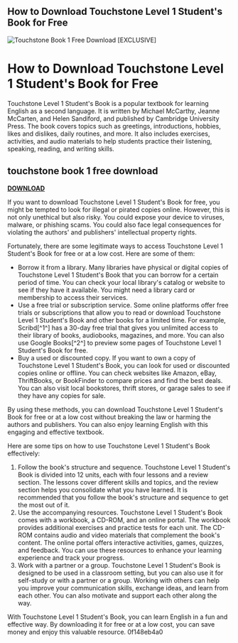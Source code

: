 ## How to Download Touchstone Level 1 Student's Book for Free

 
![Touchstone Book 1 Free Download \[EXCLUSIVE\]](https://play-lh.googleusercontent.com/7g5QCbg2kHOGTLWbTTEHSZdHaN5vh9X98HaMwXg9wMhSU1dgDU9o_bNaN23CZKF5luE)

 
# How to Download Touchstone Level 1 Student's Book for Free
 
Touchstone Level 1 Student's Book is a popular textbook for learning English as a second language. It is written by Michael McCarthy, Jeanne McCarten, and Helen Sandiford, and published by Cambridge University Press. The book covers topics such as greetings, introductions, hobbies, likes and dislikes, daily routines, and more. It also includes exercises, activities, and audio materials to help students practice their listening, speaking, reading, and writing skills.
 
## touchstone book 1 free download


[**DOWNLOAD**](https://www.google.com/url?q=https%3A%2F%2Fbyltly.com%2F2tKnvm&sa=D&sntz=1&usg=AOvVaw14Zwb7QEBzjS4hDKYmEgl_)

 
If you want to download Touchstone Level 1 Student's Book for free, you might be tempted to look for illegal or pirated copies online. However, this is not only unethical but also risky. You could expose your device to viruses, malware, or phishing scams. You could also face legal consequences for violating the authors' and publishers' intellectual property rights.
 
Fortunately, there are some legitimate ways to access Touchstone Level 1 Student's Book for free or at a low cost. Here are some of them:
 
- Borrow it from a library. Many libraries have physical or digital copies of Touchstone Level 1 Student's Book that you can borrow for a certain period of time. You can check your local library's catalog or website to see if they have it available. You might need a library card or membership to access their services.
- Use a free trial or subscription service. Some online platforms offer free trials or subscriptions that allow you to read or download Touchstone Level 1 Student's Book and other books for a limited time. For example, Scribd[^1^] has a 30-day free trial that gives you unlimited access to their library of books, audiobooks, magazines, and more. You can also use Google Books[^2^] to preview some pages of Touchstone Level 1 Student's Book for free.
- Buy a used or discounted copy. If you want to own a copy of Touchstone Level 1 Student's Book, you can look for used or discounted copies online or offline. You can check websites like Amazon, eBay, ThriftBooks, or BookFinder to compare prices and find the best deals. You can also visit local bookstores, thrift stores, or garage sales to see if they have any copies for sale.

By using these methods, you can download Touchstone Level 1 Student's Book for free or at a low cost without breaking the law or harming the authors and publishers. You can also enjoy learning English with this engaging and effective textbook.

Here are some tips on how to use Touchstone Level 1 Student's Book effectively:

1. Follow the book's structure and sequence. Touchstone Level 1 Student's Book is divided into 12 units, each with four lessons and a review section. The lessons cover different skills and topics, and the review section helps you consolidate what you have learned. It is recommended that you follow the book's structure and sequence to get the most out of it.
2. Use the accompanying resources. Touchstone Level 1 Student's Book comes with a workbook, a CD-ROM, and an online portal. The workbook provides additional exercises and practice tests for each unit. The CD-ROM contains audio and video materials that complement the book's content. The online portal offers interactive activities, games, quizzes, and feedback. You can use these resources to enhance your learning experience and track your progress.
3. Work with a partner or a group. Touchstone Level 1 Student's Book is designed to be used in a classroom setting, but you can also use it for self-study or with a partner or a group. Working with others can help you improve your communication skills, exchange ideas, and learn from each other. You can also motivate and support each other along the way.

With Touchstone Level 1 Student's Book, you can learn English in a fun and effective way. By downloading it for free or at a low cost, you can save money and enjoy this valuable resource.
 0f148eb4a0
